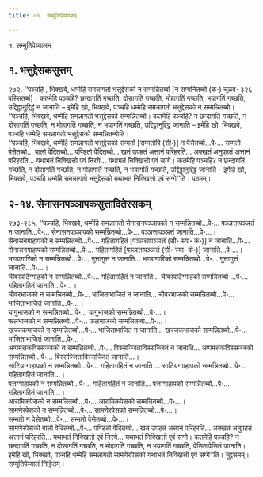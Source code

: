 ```yaml
---
title: ०१. सम्मुतिपेय्यालम्

---
```

१. सम्मुतिपेय्यालम्  


## १. भत्तुद्देसकसुत्तम्

२७२. ‘‘पञ्चहि , भिक्खवे, धम्मेहि समन्नागतो भत्तुद्देसको न सम्मन्नितब्बो [न सम्मनितब्बो (क॰) चूळव॰ ३२६ पस्सितब्बं]। कतमेहि पञ्चहि? छन्दागतिं गच्छति, दोसागतिं गच्छति, मोहागतिं गच्छति, भयागतिं गच्छति, उद्दिट्ठानुद्दिट्ठं न जानाति – इमेहि खो, भिक्खवे, पञ्चहि धम्मेहि समन्नागतो भत्तुद्देसको न सम्मन्नितब्बो।  
‘‘पञ्चहि, भिक्खवे, धम्मेहि समन्नागतो भत्तुद्देसको सम्मन्नितब्बो। कतमेहि पञ्चहि? न छन्दागतिं गच्छति, न दोसागतिं गच्छति, न मोहागतिं गच्छति, न भयागतिं गच्छति, उद्दिट्ठानुद्दिट्ठं जानाति – इमेहि खो, भिक्खवे, पञ्चहि धम्मेहि समन्नागतो भत्तुद्देसको सम्मन्नितब्बोति।  
‘‘पञ्चहि, भिक्खवे, धम्मेहि समन्नागतो भत्तुद्देसको सम्मतो [सम्मतोपि (सी॰)] न पेसेतब्बो…पे॰… सम्मतो पेसेतब्बो… बालो वेदितब्बो… पण्डितो वेदितब्बो… खतं उपहतं अत्तानं परिहरति… अक्खतं अनुपहतं अत्तानं परिहरति… यथाभतं निक्खित्तो एवं निरये… यथाभतं निक्खित्तो एवं सग्गे। कतमेहि पञ्चहि? न छन्दागतिं गच्छति, न दोसागतिं गच्छति, न मोहागतिं गच्छति, न भयागतिं गच्छति, उद्दिट्ठानुद्दिट्ठं जानाति – इमेहि खो, भिक्खवे, पञ्चहि धम्मेहि समन्नागतो भत्तुद्देसको यथाभतं निक्खित्तो एवं सग्गे’’ति। पठमम्।  


## २-१४. सेनासनपञ्ञापकसुत्तादितेरसकम्

२७३-२८५. ‘‘पञ्चहि, भिक्खवे, धम्मेहि समन्नागतो सेनासनपञ्ञापको न सम्मन्नितब्बो…पे॰… पञ्ञत्तापञ्ञत्तं न जानाति…पे॰… सेनासनपञ्ञापको सम्मन्नितब्बो…पे॰… पञ्ञत्तापञ्ञत्तं जानाति…पे॰…।  
सेनासनगाहापको न सम्मन्नितब्बो…पे॰… गहितागहितं [पञ्ञत्तापञ्ञत्तं (सी॰ स्या॰ कं॰)] न जानाति…पे॰… सेनासनगाहापको सम्मन्नितब्बो…पे॰… गहितागहितं [पञ्ञत्तापञ्ञत्तं (सी॰ स्या॰ कं॰)] जानाति…पे॰…।  
भण्डागारिको न सम्मन्नितब्बो…पे॰… गुत्तागुत्तं न जानाति… भण्डागारिको सम्मन्नितब्बो…पे॰… गुत्तागुत्तं जानाति…पे॰…।  
चीवरपटिग्गाहको न सम्मन्नितब्बो…पे॰… गहितागहितं न जानाति… चीवरपटिग्गाहको सम्मन्नितब्बो …पे॰… गहितागहितं जानाति…पे॰…।  
चीवरभाजको न सम्मन्नितब्बो…पे॰… भाजिताभाजितं न जानाति… चीवरभाजको सम्मन्नितब्बो…पे॰… भाजिताभाजितं जानाति…पे॰…।  
यागुभाजको न सम्मन्नितब्बो…पे॰… यागुभाजको सम्मन्नितब्बो…पे॰…।  
फलभाजको न सम्मन्नितब्बो…पे॰… फलभाजको सम्मन्नितब्बो…पे॰…।  
खज्जकभाजको न सम्मन्नितब्बो…पे॰… भाजिताभाजितं न जानाति… खज्जकभाजको सम्मन्नितब्बो…पे॰… भाजिताभाजितं जानाति…पे॰…।  
अप्पमत्तकविस्सज्जको न सम्मन्नितब्बो…पे॰… विस्सज्जिताविस्सज्जितं न जानाति… अप्पमत्तकविस्सज्जको सम्मन्नितब्बो…पे॰… विस्सज्जिताविस्सज्जितं जानाति…।  
साटियग्गाहापको न सम्मन्नितब्बो…पे॰… गहितागहितं न जानाति … साटियग्गाहापको सम्मन्नितब्बो…पे॰… गहितागहितं जानाति…।  
पत्तग्गाहापको न सम्मन्नितब्बो…पे॰… गहितागहितं न जानाति… पत्तग्गाहापको सम्मन्नितब्बो…पे॰… गहितागहितं जानाति…।  
आरामिकपेसको न सम्मन्नितब्बो…पे॰… आरामिकपेसको सम्मन्नितब्बो…पे॰…।  
सामणेरपेसको न सम्मन्नितब्बो…पे॰… सामणेरपेसको सम्मन्नितब्बो…पे॰…।  
सम्मतो न पेसेतब्बो…पे॰… सम्मतो पेसेतब्बो…पे॰…।  
सामणेरपेसको बालो वेदितब्बो…पे॰… पण्डितो वेदितब्बो… खतं उपहतं अत्तानं परिहरति… अक्खतं अनुपहतं अत्तानं परिहरति… यथाभतं निक्खित्तो एवं निरये… यथाभतं निक्खित्तो एवं सग्गे। कतमेहि पञ्चहि? न छन्दागतिं गच्छति, न दोसागतिं गच्छति, न मोहागतिं गच्छति, न भयागतिं गच्छति, पेसितापेसितं जानाति। इमेहि खो, भिक्खवे, पञ्चहि धम्मेहि समन्नागतो सामणेरपेसको यथाभतं निक्खित्तो एवं सग्गे’’ति। चुद्दसमम्।  
सम्मुतिपेय्यालं निट्ठितम्।  